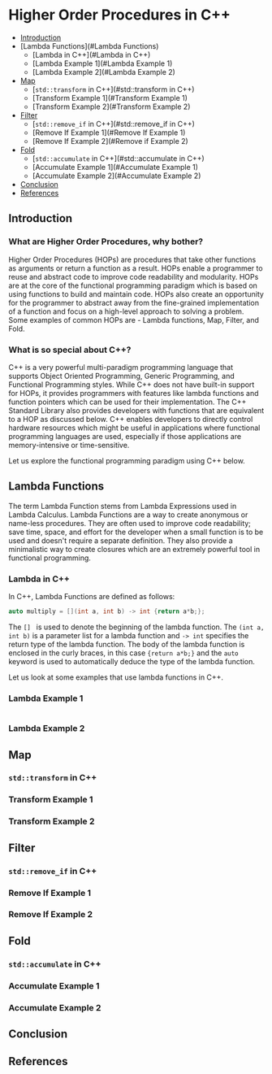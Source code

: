 # Higher Order Procedures in C++

- [Introduction](#introduction)
- [Lambda Functions](#Lambda Functions)
  - [Lambda in C++](#Lambda in C++)
  - [Lambda Example 1](#Lambda Example 1)
  - [Lambda Example 2](#Lambda Example 2)
- [Map](#Map)
  - [`std::transform` in C++](#std::transform in C++)
  - [Transform Example 1](#Transform Example 1)
  - [Transform Example 2](#Transform Example 2)
- [Filter](#Filter)
  - [`std::remove_if` in C++](#std::remove_if in C++)
  - [Remove If Example 1](#Remove If Example 1)
  - [Remove If Example 2](#Remove if Example 2)
- [Fold](#fold)
  - [`std::accumulate` in C++](#std::accumulate in C++)
  - [Accumulate Example 1](#Accumulate Example 1)
  - [Accumulate Example 2](#Accumulate Example 2)
- [Conclusion](#conclusion)
- [References](#references)

## Introduction

### What are Higher Order Procedures, why bother?

Higher Order Procedures (HOPs) are procedures that take other functions as arguments or return a function as a result. HOPs enable a programmer to reuse and abstract code to improve code readability and modularity. HOPs are at the core of the functional programming paradigm which is based on using functions to build and maintain code. HOPs also create an opportunity for the programmer to abstract away from the fine-grained implementation of a function and focus on a high-level approach to solving a problem. Some examples of common HOPs are - Lambda functions, Map, Filter, and Fold. 

### What is so special about C++?

C++ is a very powerful multi-paradigm programming language that supports Object Oriented Programming, Generic Programming, and Functional Programming styles. While C++ does not have built-in support for HOPs, it provides programmers with features like lambda functions and function pointers which can be used for their implementation. The C++ Standard Library also provides developers with functions that are equivalent to a HOP as discussed below. C++ enables developers to directly control hardware resources which might be useful in applications where functional programming languages are used, especially if those applications are memory-intensive or time-sensitive.

Let us explore the functional programming paradigm using C++ below.

## Lambda Functions

The term Lambda Function stems from Lambda Expressions used in Lambda Calculus. Lambda Functions are a way to create anonymous or name-less procedures. They are often used to improve code readability; save time, space, and effort for the developer when a small function is to be used and doesn't require a separate definition. They also provide a minimalistic way to create closures which are an extremely powerful tool in functional programming.

### Lambda in C++

In C++, Lambda Functions are defined as follows:

``` c++
auto multiply = [](int a, int b) -> int {return a*b;};
```

The `[] ` is used to denote the beginning of the lambda function. The `(int a, int b)` is a parameter list for a lambda function and `-> int` specifies the return type of the lambda function. The body of the lambda function is enclosed in the curly braces, in this case `{return a*b;}` and the `auto` keyword is used to automatically deduce the type of the lambda function.

Let us look at some examples that use lambda functions in C++.

### Lambda Example 1

```
```



### Lambda Example 2



## Map

### `std::transform` in C++



### Transform Example 1



### Transform Example 2



## Filter

### `std::remove_if` in C++



### Remove If Example 1



### Remove If Example 2



## Fold

### `std::accumulate` in C++



### Accumulate Example 1



### Accumulate Example 2



## Conclusion



## References











